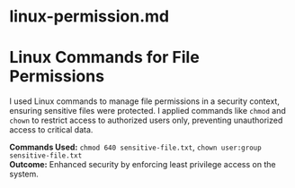 # linux-permission.md

# Linux Commands for File Permissions

I used Linux commands to manage file permissions in a security context, ensuring sensitive files were protected. I applied commands like `chmod` and `chown` to restrict access to authorized users only, preventing unauthorized access to critical data.

**Commands Used:** `chmod 640 sensitive-file.txt`, `chown user:group sensitive-file.txt`  
**Outcome:** Enhanced security by enforcing least privilege access on the system.
